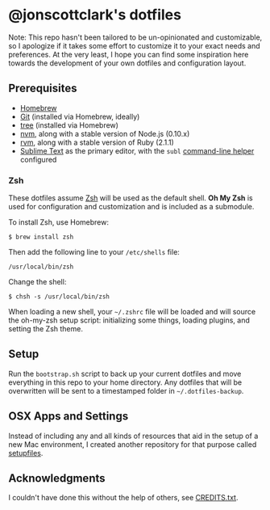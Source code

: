 # @jonscottclark's dotfiles

Note: This repo hasn't been tailored to be un-opinionated and customizable, so I apologize if it takes some effort to customize it to your exact needs and preferences. At the very least, I hope you can find some inspiration here towards the development of your own dotfiles and configuration layout.

## Prerequisites

- [Homebrew](http://brew.sh)
- [Git](https://git-scm.com) (installed via Homebrew, ideally)
- [tree](https://brewformulas.org/Tree) (installed via Homebrew)
- [nvm](https://github.com/creationix/nvm), along with a stable version of Node.js (0.10.x)
- [rvm](https://rvm.io), along with a stable version of Ruby (2.1.1)
- [Sublime Text](https://www.sublimetext.com) as the primary editor, with the `subl` [command-line helper](https://google.com/#q=subl+command+line) configured

### Zsh

These dotfiles assume [Zsh](https://en.wikipedia.org/wiki/Z_shell) will be used as the default shell. **Oh My Zsh** is used for configuration and customization and is included as a submodule.

To install Zsh, use Homebrew:

`$ brew install zsh`

Then add the following line to your `/etc/shells` file:

`/usr/local/bin/zsh`

Change the shell:

`$ chsh -s /usr/local/bin/zsh`

When loading a new shell, your `~/.zshrc` file will be loaded and will source the oh-my-zsh setup script: initializing some things, loading plugins, and setting the Zsh theme.

## Setup

Run the `bootstrap.sh` script to back up your current dotfiles and move everything in this repo to your home directory. Any dotfiles that will be overwritten will be sent to a timestamped folder in `~/.dotfiles-backup`.

## OSX Apps and Settings

Instead of including any and all kinds of resources that aid in the setup of a new Mac environment, I created another repository for that purpose called [setupfiles](https://github.com/jonscottclark/setupfiles).

## Acknowledgments

I couldn't have done this without the help of others, see [CREDITS.txt](https://github.com/jonscottclark/dotfiles/blob/master/CREDITS.txt).